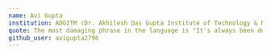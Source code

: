 ```yaml
---
name: Avi Gupta
institution: ADGITM (Dr. Akhilesh Das Gupta Institute of Technology & Management)
quote: The most damaging phrase in the language is "It's always been done this way" ~Grace Hopper
github_user: avigupta2798
---
```

